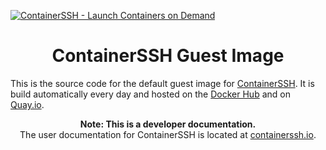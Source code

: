 [![ContainerSSH - Launch Containers on Demand](https://containerssh.github.io/images/logo-for-embedding.svg)](https://containerssh.io/)

<!--suppress HtmlDeprecatedAttribute -->
<h1 align="center">ContainerSSH Guest Image</h1>

This is the source code for the default guest image for [ContainerSSH](https://containerssh.io). It is build automatically every day and hosted on the [Docker Hub](https://hub.docker.com/u/containerssh) and on [Quay.io](https://quay.io/organization/containerssh).

<p align="center"><strong>Note: This is a developer documentation.</strong><br />The user documentation for ContainerSSH is located at <a href="https://containerssh.github.io">containerssh.io</a>.</p>

